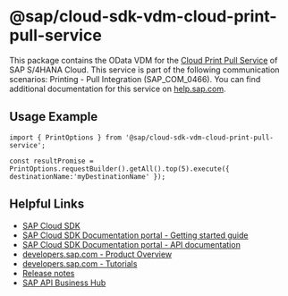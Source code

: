 # @sap/cloud-sdk-vdm-cloud-print-pull-service

This package contains the OData VDM for the [Cloud Print Pull Service](https://api.sap.com/api/API_CLOUD_PRINT_PULL_SRV) of SAP S/4HANA Cloud.
This service is part of the following communication scenarios: Printing - Pull Integration (SAP_COM_0466).
You can find additional documentation for this service on [help.sap.com](https://help.sap.com/viewer/e8c6621864654025997c9daea001a778/latest/en-US/26bbee4468f34f06958417e7b70f088b.html).

## Usage Example
```
import { PrintOptions } from '@sap/cloud-sdk-vdm-cloud-print-pull-service';

const resultPromise = PrintOptions.requestBuilder().getAll().top(5).execute({ destinationName:'myDestinationName' });

```

## Helpful Links

- [SAP Cloud SDK](https://github.com/SAP/cloud-sdk-js)
- [SAP Cloud SDK Documentation portal - Getting started guide](https://sap.github.io/cloud-sdk/docs/js/getting-started)
- [SAP Cloud SDK Documentation portal - API documentation](https://sap.github.io/cloud-sdk/docs/js/api)
- [developers.sap.com - Product Overview](https://developers.sap.com/topics/cloud-sdk.html)
- [developers.sap.com - Tutorials](https://developers.sap.com/tutorial-navigator.html?tag=software-product:technology-platform/sap-cloud-sdk&tag=tutorial:type/tutorial&tag=programming-tool:javascript)
- [Release notes](https://help.sap.com/doc/2324e9c3b28748a4ae2ad08166d77675/1.0/en-US/js-index.html)
- [SAP API Business Hub](https://api.sap.com/)
